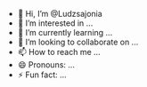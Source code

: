 - 👋 Hi, I’m @Ludzsajonia
- 👀 I’m interested in ...
- 🌱 I’m currently learning ...
- 💞️ I’m looking to collaborate on ...
- 📫 How to reach me ...
- 😄 Pronouns: ...
- ⚡ Fun fact: ...

<!---
Ludzsajonia/Ludzsajonia is a ✨ special ✨ repository because its `README.md` (this file) appears on your GitHub profile.
You can click the Preview link to take a look at your changes.
--->
